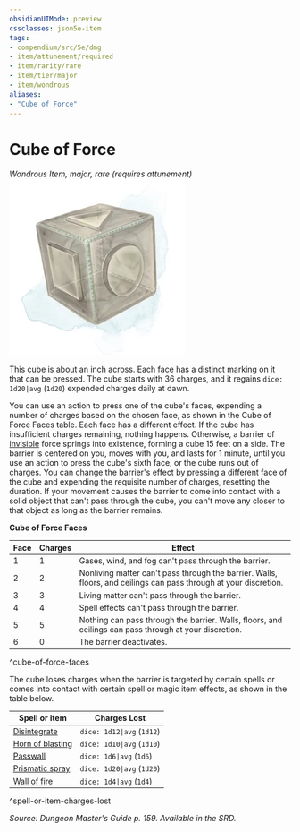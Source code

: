 ```yaml
---
obsidianUIMode: preview
cssclasses: json5e-item
tags:
- compendium/src/5e/dmg
- item/attunement/required
- item/rarity/rare
- item/tier/major
- item/wondrous
aliases: 
- "Cube of Force"
---
```

# Cube of Force
*Wondrous Item, major, rare (requires attunement)*  
![](4-Resources/Compendium/items/img/cube-of-force.webp#right)  


This cube is about an inch across. Each face has a distinct marking on it that can be pressed. The cube starts with 36 charges, and it regains `dice: 1d20|avg` (`1d20`) expended charges daily at dawn.

You can use an action to press one of the cube's faces, expending a number of charges based on the chosen face, as shown in the Cube of Force Faces table. Each face has a different effect. If the cube has insufficient charges remaining, nothing happens. Otherwise, a barrier of [invisible](4-Resources/Compendium/rules/conditions.md#invisible) force springs into existence, forming a cube 15 feet on a side. The barrier is centered on you, moves with you, and lasts for 1 minute, until you use an action to press the cube's sixth face, or the cube runs out of charges. You can change the barrier's effect by pressing a different face of the cube and expending the requisite number of charges, resetting the duration. If your movement causes the barrier to come into contact with a solid object that can't pass through the cube, you can't move any closer to that object as long as the barrier remains.

**Cube of Force Faces**

| Face | Charges | Effect |
|------|---------|--------|
| 1 | 1 | Gases, wind, and fog can't pass through the barrier. |
| 2 | 2 | Nonliving matter can't pass through the barrier. Walls, floors, and ceilings can pass through at your discretion. |
| 3 | 3 | Living matter can't pass through the barrier. |
| 4 | 4 | Spell effects can't pass through the barrier. |
| 5 | 5 | Nothing can pass through the barrier. Walls, floors, and ceilings can pass through at your discretion. |
| 6 | 0 | The barrier deactivates. |
^cube-of-force-faces

The cube loses charges when the barrier is targeted by certain spells or comes into contact with certain spell or magic item effects, as shown in the table below.

| Spell or item | Charges Lost |
|---------------|--------------|
| [Disintegrate](4-Resources/Compendium/spells/disintegrate.md) | `dice: 1d12\|avg` (`1d12`) |
| [Horn of blasting](4-Resources/Compendium/items/horn-of-blasting.md) | `dice: 1d10\|avg` (`1d10`) |
| [Passwall](4-Resources/Compendium/spells/passwall.md) | `dice: 1d6\|avg` (`1d6`) |
| [Prismatic spray](4-Resources/Compendium/spells/prismatic-spray.md) | `dice: 1d20\|avg` (`1d20`) |
| [Wall of fire](4-Resources/Compendium/spells/wall-of-fire.md) | `dice: 1d4\|avg` (`1d4`) |
^spell-or-item-charges-lost

*Source: Dungeon Master's Guide p. 159. Available in the SRD.*